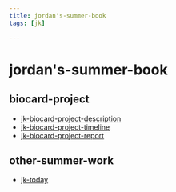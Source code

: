 ```yaml
---
title: jordan's-summer-book
tags: [jk]

---
```


jordan's-summer-book
===

biocard-project
---
* [jk-biocard-project-description](/vWjr8hhYTJGqpAG8smfoJQ)
* [jk-biocard-project-timeline](/zcMgPtGjQZ-rp45xZZ4A-g)
* [jk-biocard-project-report](/jmpDsjUkTWq9LF3zUUJS_g)

other-summer-work
---
* [jk-today](/4Qlq1qGoTR2yuGxZfKMJcw)